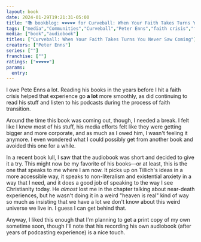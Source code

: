 ```yaml
---
layout: book
date: 2024-01-29T19:21:31-05:00
title: "📚 bookblog: ❤️❤️❤️❤️❤️ for Curveball: When Your Faith Takes Turns You Never Saw Coming, by Peter Enns"
tags: ["media","Communities","Curveball","Peter Enns","faith crisis","faith transition","existential","non-theism","Paul Tillich"]
media: ["book","audiobook"]
titles: ["Curveball: When Your Faith Takes Turns You Never Saw Coming"]
creators: ["Peter Enns"]
series: [""]
franchise: [""]
ratings: ["❤️❤️❤️❤️❤️"]
params:
  entry:
---
```


I owe Pete Enns a lot. Reading his books in the years before I hit a faith crisis helped that experience go **a lot** more smoothly, as did continuing to read his stuff and listen to his podcasts during the process of faith transition. 

Around the time this book was coming out, though, I needed a break. I felt like I knew most of his stuff, his media efforts felt like they were getting bigger and more corporate, and as much as I owed him, I wasn't feeling it anymore. I even wondered what I could possibly get from another book and avoided this one for a while.

In a recent book lull, I saw that the audiobook was short and decided to give it a try. This might now be my favorite of his books—or at least, this is the one that speaks to me where I am now. It picks up on Tillich's ideas in a more accessible way, it speaks to non-literalism and existential anxiety in a way that I need, and it does a good job of speaking to the way I see Christianity today. He *almost* lost me in the chapter talking about near-death experiences, but he wasn't doing it in a weird "heaven is real" kind of way so much as insisting that we have a lot we don't know about this weird universe we live in. I guess I can get behind that.

Anyway, I liked this enough that I'm planning to get a print copy of my own sometime soon, though I'll note that his recording his own audiobook (after years of podcasting experience) is a nice touch.
